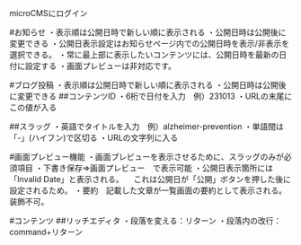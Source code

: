 microCMSにログイン

#お知らせ
・表示順は公開日時で新しい順に表示される
・公開日時は公開後に変更できる
・公開日表示設定はお知らせページ内での公開日時を表示/非表示を選択できる。
・常に最上部に表示したいコンテンツには、公開日時を最新の日付に設定する
・画面プレビューは非対応です。

#ブログ投稿
・表示順は公開日時で新しい順に表示される
・公開日時は公開後に変更できる
##コンテンツID
・6桁で日付を入力　例）231013
・URLの末尾にこの値が入る

##スラッグ
・英語でタイトルを入力　例）alzheimer-prevention
・単語間は「-」(ハイフン)で区切る
・URLの文字列に入る

#画面プレビュー機能
・画面プレビューを表示させるために、スラッグのみが必須項目
・下書き保存⇒画面プレビュー　で表示可能
・公開日表示箇所には「Invalid Date」と表示される。
　これは公開日が「公開」ボタンを押した後に設定されるため。
・要約　記載した文章が一覧画面の要約として表示される。装飾不可。

#コンテンツ
##リッチエディタ
・段落を変える：リターン
・段落内の改行：command+リターン

